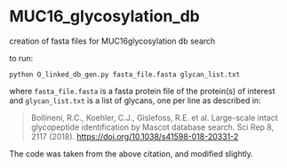 # MUC16_glycosylation_db
creation of fasta files for MUC16glycosylation db search

to run:

`python O_linked_db_gen.py fasta_file.fasta glycan_list.txt`

where `fasta_file.fasta` is a fasta protein file of the protein(s) of interest
and `glycan_list.txt` is a list of glycans, one per line as described in: 


>Bollineni, R.C., Koehler, C.J., Gislefoss, R.E. et al. Large-scale intact glycopeptide identification by Mascot database search. Sci Rep 8, 2117 (2018). https://doi.org/10.1038/s41598-018-20331-2


The code was taken from the above citation, and modified slightly.
